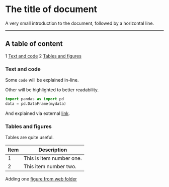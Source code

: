 # The title of document

A very small introduction to the document, followed by a horizontal line.

---

## A table of content

1 [Text and code](#text-and-code)
2 [Tables and figures](#tables-and-figures)

### Text and code

Some `code` will be explained in-line.

Other will be highlighted to better readability.

```python
import pandas as import pd
data = pd.DataFrame(mydata)
```

And explained via external [link](https://pandas.pydata.org/).

### Tables and figures

Tables are quite useful. 

| Item | Description |
| --- | --- |
| 1   | This is item number one. |
| 2 | This item number two. |

Adding one [figure from web folder](https://octodex.github.com/images/yaktocat.png)
